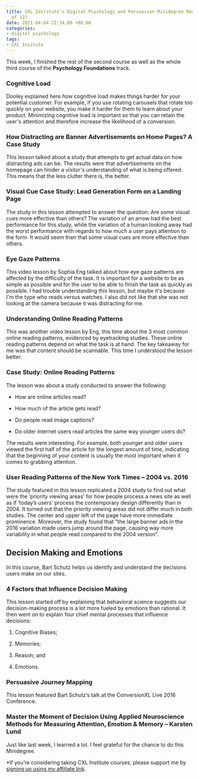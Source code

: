 ```yaml
---
title: CXL Institute’s Digital Psychology and Persuasion Minidegree Review (Part 2
  of 12)
date: 2021-04-04 22:34:00 +08:00
categories:
- digital psychology
tags:
- CXL Insitute
---
```


This week, I finished the rest of the second course as well as the whole third course of the **Psychology Foundations** track.

### Cognitive Load

Dooley explained here how cognitive load makes things harder for your potential customer. For example, if you use rotating carousels that rotate too quickly on your website, you make it harder for them to learn about your product. Minimizing cognitive load is important so that you can retain the user's attention and therefore increase the likelihood of a conversion.

### How Distracting are Banner Advertisements on Home Pages? A Case Study

This lesson talked about a study that attempts to get actual data on how distracting ads can be. The results were that advertisements on the homepage can hinder a visitor's understanding of what is being offered. This means that the less clutter there is, the better.

### Visual Cue Case Study: Lead Generation Form on a Landing Page

The study in this lesson attempted to answer the question: Are some visual cues more effective than others? The variation of an arrow had the best performance for this study, while the variation of a human looking away had the worst performance with regards to how much a user pays attention to the form. It would seem then that some visual cues are more effective than others.

### Eye Gaze Patterns

This video lesson by Sophia Eng talked about how eye gaze patterns are affected by the difficulty of the task. It is important for a website to be as simple as possible and for the user to be able to finish the task as quickly as possible. I had trouble understanding this lesson, but maybe it's because I'm the type who reads versus watches. I also did not like that she was not looking at the camera because it was distracting for me.

### Understanding Online Reading Patterns

This was another video lesson by Eng, this time about the 3 most common online reading patterns, evidenced by eyetracking studies. These online reading patterns depend on what the task is at hand. The key takeaway for me was that content should be scannable. This time I understood the lesson better.

### Case Study: Online Reading Patterns

The lesson was about a study conducted to answer the following:

* How are online articles read?

* How much of the article gets read?

* Do people read image captions?

* Do older internet users read articles the same way younger users do?

The results were interesting. For example, both younger and older users viewed the first half of the article for the longest amount of time, indicating that the beginning of your content is usually the most important when it comes to grabbing attention.

### User Reading Patterns of the New York Times – 2004 vs. 2016

The study featured in this lesson replicated a 2004 study to find out what were the ‘priority viewing areas’ for how people process a news site as well as if ‘today’s users’ process the contemporary design differently than in 2004. It turned out that the priority viewing areas did not differ much in both studies. The center and upper left of the page have more immediate prominence. Moreover, the study found that "the large banner ads in the 2016 variation made users jump around the page, causing way more variability in what people read compared to the 2004 version".

## Decision Making and Emotions

In this course, Bart Schutz helps us identify and understand the decisions users make on our sites.

### 4 Factors that Influence Decision Making

This lesson started off by explaining that behavioral science suggests our decision-making process is a lot more fueled by emotions than rational. It then went on to explain four chief mental processes that influence decisions:

1. Cognitive Biases;

2. Memories;

3. Reason; and

4. Emotions.

### Persuasive Journey Mapping

This lesson featured Bart Schutz’s talk at the ConversionXL Live 2016 Conference.

### Master the Moment of Decision Using Applied Neuroscience Methods for Measuring Attention, Emotion & Memory – Karsten Lund

Just like last week, I learned a lot. I feel grateful for the chance to do this Minidegree.

\*If you’re considering taking CXL Institute courses, please support me by [signing up using my affiliate link](http://cxl.com/institute/#_r_crystal80).